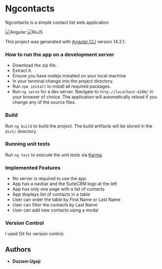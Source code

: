# Ngcontacts
Ngcontacts is a simple contact list web application

![Angular](https://img.shields.io/badge/Angular-DD0031?style=for-the-badge&logo=angular&logoColor=white)
![RxJS](https://img.shields.io/badge/rxjs-%23B7178C.svg?style=for-the-badge&logo=reactivex&logoColor=white)

This project was generated with [Angular CLI](https://github.com/angular/angular-cli) version 14.2.1.

### How to run the app on a development server

- Download the zip file.
- Extract it.
- Ensure you have nodejs installed on your local machine
- In your terminal change into the project directory.
- Run `npm install` to install all required packages.
- Run `ng serve` for a dev server. Navigate to `http://localhost:4200/` in your browser of choice. The application will automatically reload if you change any of the source files.

### Build

Run `ng build` to build the project. The build artifacts will be stored in the `dist/` directory.

### Running unit tests

Run `ng test` to execute the unit tests via [Karma](https://karma-runner.github.io).

### Implemented Features

* No server is required to use the app
* App has a navbar and the SuiteCRM logo at the left
* App has only one page with a list of contacts
* App displays list of contacts in a table
* User can order the table by First Name or Last Name
* User can filter the contacts by Last Name
* User can add new contacts using a modal

### Version Control

I used Git for version control.

## Authors

* **Duziem Ugoji**
